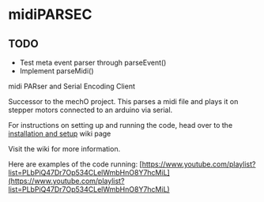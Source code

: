 # midiPARSEC

## TODO

* Test meta event parser through parseEvent()
* Implement parseMidi()

midi PARser and Serial Encoding Client 

Successor to the mechO project. This parses a midi file and plays it on stepper motors connected to an arduino via serial.

For instructions on setting up and running the code, head over to the [installation and setup](https://github.com/zachjicha13/midiPARSEC/wiki/Installation-and-Setup) wiki page

Visit the wiki for more information.

Here are examples of the code running: [https://www.youtube.com/playlist?list=PLbPiQ47Dr7Op534CLelWmbHnO8Y7hcMiL](https://www.youtube.com/playlist?list=PLbPiQ47Dr7Op534CLelWmbHnO8Y7hcMiL)
